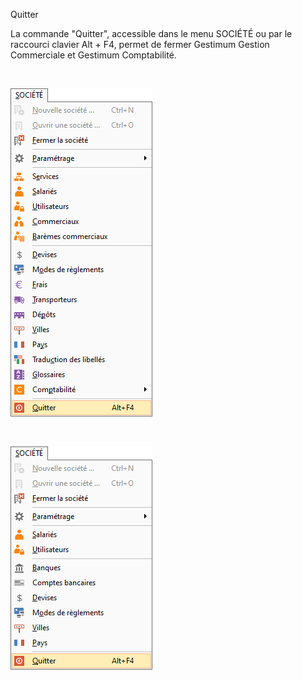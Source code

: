 





Quitter




La commande "Quitter", accessible dans le menu SOCIÉTÉ ou par le raccourci clavier Alt + F4, permet de fermer Gestimum Gestion Commerciale et Gestimum Comptabilité.


 


![](../assets/images/Quitter/Menu1.png)


 


![](../assets/images/Quitter/Menu2.png)


